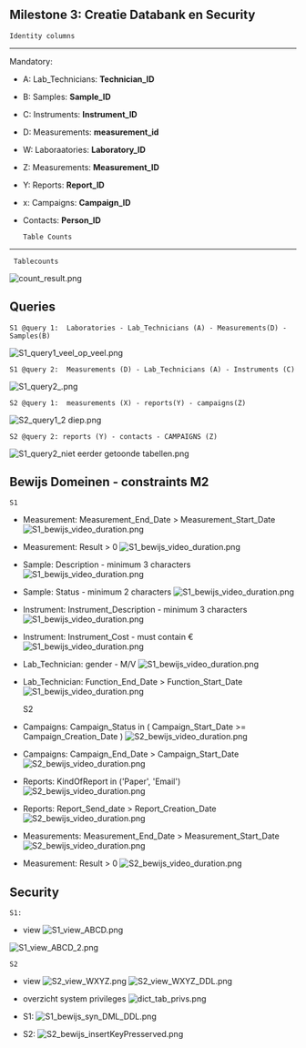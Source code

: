 
Milestone 3: Creatie Databank en Security
---

    Identity columns
---
Mandatory:
- A: Lab_Technicians: **Technician_ID**
- B: Samples: **Sample_ID**
- C: Instruments:  **Instrument_ID**
- D: Measurements:  **measurement_id**
- W: Laboraatories: **Laboratory_ID**
- Z: Measurements: **Measurement_ID**
- Y: Reports: **Report_ID**
- x: Campaigns: **Campaign_ID**
- Contacts: **Person_ID**

      Table Counts
---
     Tablecounts
![count_result.png](../SAMEN/Screenshots/Count.jpg)

Queries
--- 
    S1 @query 1:  Laboratories - Lab_Technicians (A) - Measurements(D) - Samples(B)
![S1_query1_veel_op_veel.png](../S1/Screenshots/BEwijs_Veel_op_Veel.png)

    S1 @query 2:  Measurements (D) - Lab_Technicians (A) - Instruments (C)
![S1_query2_.png](../S1/Screenshots/Bewijs_Niet_Eerder_Getoond.png)

    S2 @query 1:  measurements (X) - reports(Y) - campaigns(Z)
![S2_query1_2 diep.png](../SAMEN/Screenshots/2%20diep%20S2.jpg)

    S2 @query 2: reports (Y) - contacts - CAMPAIGNS (Z)
![S1_query2_niet eerder getoonde tabellen.png](../SAMEN/Screenshots/niet%20eerder%20S2.jpg)

Bewijs Domeinen - constraints M2
--- 

    S1
- Measurement: Measurement_End_Date > Measurement_Start_Date
  ![S1_bewijs_video_duration.png](../S1/Screenshots/Bewijs_Measurement_Start_End_Date.png)
- Measurement: Result > 0
  ![S1_bewijs_video_duration.png](../S1/Screenshots/Bewijs_Measurement_Result.png)
- Sample: Description - minimum 3 characters
  ![S1_bewijs_video_duration.png](../S1/Screenshots/Bewijs_Sample_Description.png)
- Sample: Status - minimum 2 characters
  ![S1_bewijs_video_duration.png](../S1/Screenshots/Bewijs_Sample_Status.png)
- Instrument: Instrument_Description - minimum 3 characters
  ![S1_bewijs_video_duration.png](../S1/Screenshots/Bewijs_Instrument_DescriptionResult.png)
- Instrument: Instrument_Cost - must contain €
  ![S1_bewijs_video_duration.png](../S1/Screenshots/Bewijs_Instrument_Cost.png)
- Lab_Technician: gender - M/V
  ![S1_bewijs_video_duration.png](../S1/Screenshots/Bewijs_Lab_Technician_Gender.png)
- Lab_Technician: Function_End_Date > Function_Start_Date
  ![S1_bewijs_video_duration.png](../S1/Screenshots/Bewijs_Lab_Technician_Date.png)

    S2
- Campaigns: Campaign_Status in ( Campaign_Start_Date >= Campaign_Creation_Date )
  ![S2_bewijs_video_duration.png](../S2/Screenshots/Campaign_Date_start_Creation_constraint.jpg)
- Campaigns: Campaign_End_Date > Campaign_Start_Date
  ![S2_bewijs_video_duration.png](../S2/Screenshots/Campaign_Date_start_end_constraint.jpg)
- Reports: KindOfReport in ('Paper', 'Email')
  ![S2_bewijs_video_duration.png](../S2/Screenshots/Reports_KindOfReport.jpg)
- Reports: Report_Send_date > Report_Creation_Date
  ![S2_bewijs_video_duration.png](../S2/Screenshots/Reports_DATE_Creation_Send.jpg)
- Measurements: Measurement_End_Date > Measurement_Start_Date
  ![S2_bewijs_video_duration.png](../S2/Screenshots/Measurements_DATE_start_end.jpg)
- Measurement: Result > 0
  ![S2_bewijs_video_duration.png](../S2/Screenshots/Measurements_Result.jpg)


Security
---
    S1: 
- view 
![S1_view_ABCD.png](/D5_QUERY/S1/Screenshots/ViewS1.png)

![S1_view_ABCD_2.png](/D5_QUERY/S1/Screenshots/ViewS1_2.png)

    S2
- view
![S2_view_WXYZ.png](../S2/Screenshots/viewS2.jpg) 
![S2_view_WXYZ_DDL.png](../S2/Screenshots/viewS2.2.jpg)

- overzicht system privileges
![dict_tab_privs.png](../S2/Screenshots/privileges.jpg)

- S1: 
![S1_bewijs_syn_DML_DDL.png](../S1/)

- S2:
![S2_bewijs_insertKeyPresserved.png](../S2/Screenshots/Insert%20User.jpg)